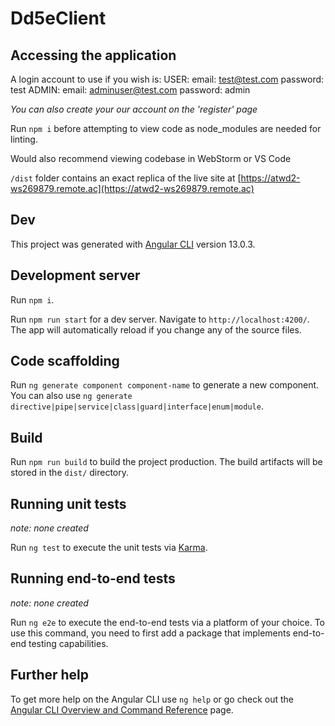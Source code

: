 # Dd5eClient

## Accessing the application
A login account to use if you wish is:
USER:
email: test@test.com
password: test
ADMIN:
email: adminuser@test.com
password: admin

*You can also create your our account on the 'register' page*

Run `npm i` before attempting to view code as node_modules are needed for linting.

Would also recommend viewing codebase in WebStorm or VS Code

`/dist` folder contains an exact replica of the live site at [https://atwd2-ws269879.remote.ac](https://atwd2-ws269879.remote.ac)

## Dev

This project was generated with [Angular CLI](https://github.com/angular/angular-cli) version 13.0.3.


## Development server

Run `npm i`.

Run `npm run start` for a dev server. Navigate to `http://localhost:4200/`. The app will automatically reload if you change any of the source files.

## Code scaffolding

Run `ng generate component component-name` to generate a new component. You can also use `ng generate directive|pipe|service|class|guard|interface|enum|module`.

## Build

Run `npm run build` to build the project production. The build artifacts will be stored in the `dist/` directory.

## Running unit tests

*note: none created*

Run `ng test` to execute the unit tests via [Karma](https://karma-runner.github.io).

## Running end-to-end tests

*note: none created*

Run `ng e2e` to execute the end-to-end tests via a platform of your choice. To use this command, you need to first add a package that implements end-to-end testing capabilities.

## Further help

To get more help on the Angular CLI use `ng help` or go check out the [Angular CLI Overview and Command Reference](https://angular.io/cli) page.
